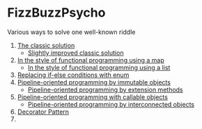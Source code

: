 # FizzBuzzPsycho

Various ways to solve one well-known riddle

1. [The classic solution](src/fbz_classic.dart)
   * [Slightly improved classic solution](src/fbz_classic_1.dart)
2. [In the style of functional programming using a map](src/fbz_psycho_1.dart)
   * [In the style of functional programming using a list](src/fbz_psycho_1_1.dart)
3. [Replacing if-else conditions with enum](src/fbz_psycho_2.dart)
4. [Pipeline-oriented programming by immutable objects](src/fbz_psycho_3.dart)
   * [Pipeline-oriented programming by extension methods](src/fbz_psycho_3_1.dart)
5. [Pipeline-oriented programming with callable objects](src/fbz_psycho_4.dart)
   * [Pipeline-oriented programming by interconnected objects](src/fbz_psycho_4_1.dart)
6. [Decorator Pattern](src/fbz_psycho_5.dart)
7. 